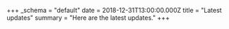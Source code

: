 +++
_schema = "default"
date = 2018-12-31T13:00:00.000Z
title = "Latest updates"
summary = "Here are the latest updates."
+++

